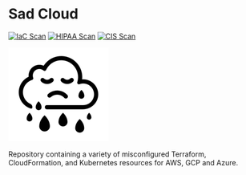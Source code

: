 # Sad Cloud
[![IaC Scan](https://app.demo.soluble.cloud/api/v1/public/badges/db3b1170-4cda-4742-a6d3-678a3cd29529.svg)](https://app.demo.soluble.cloud/repos/details/github.com/soluble-ai/sad-cloud) [![HIPAA Scan](https://app.demo.soluble.cloud/api/v1/public/badges/a5aa8d7d-2c17-46e1-baec-ca287b9ebf5b.svg)](https://app.demo.soluble.cloud/api/v1/org/900000000000/repos/details/github.com/soluble-ai/sad-cloud) [![CIS Scan](https://app.demo.soluble.cloud/api/v1/public/badges/8ff65b63-1812-401f-bd4c-eec418b5daa3.svg)](https://app.demo.soluble.cloud/api/v1/org/900000000000/repos/details/github.com/soluble-ai/sad-cloud)

![Sad Cloud](.images/sad-cloud.png)

Repository containing a variety of misconfigured Terraform, CloudFormation, and Kubernetes resources
for AWS, GCP and Azure.
